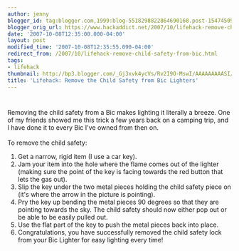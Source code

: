 ```yaml
---
author: jenny
blogger_id: tag:blogger.com,1999:blog-5518298822864690168.post-1547450934476514728
blogger_orig_url: https://www.hackaddict.net/2007/10/lifehack-remove-child-safety-from-bic.html
date: '2007-10-08T12:35:00.000-04:00'
layout: post
modified_time: '2007-10-08T12:35:55.090-04:00'
redirect_from: /2007/10/lifehack-remove-child-safety-from-bic.html
tags:
- lifehack
thumbnail: http://bp3.blogger.com/_Gj3xvk4ycVs/Rv2I9O-MswI/AAAAAAAAASI/ClNjSSUe5XY/s72-c/lighter.jpg
title: 'Lifehack: Remove the Child Safety from Bic Lighters'
---
```


<img alt="" border="0" id="BLOGGER_PHOTO_ID_5115395337335124738" src="{{ site.url }}/assets/images/2007-10-08-image-0000.jpg" style="margin: 0px auto 10px; display: block; text-align: center; "/><br/>Removing the child safety from a Bic makes lighting it literally a breeze.  One of my friends showed me this trick a few years back on a camping trip, and I have done it to every Bic I've owned from then on.<br/><br/>To remove the child safety:<br/><ol><li>Get a narrow, rigid item (I use a car key).</li><li>Jam your item into the hole where the flame comes out of the lighter (making sure the point of the key is facing towards the red button that lets the gas out).<br/></li><li>Slip the key under the two metal pieces holding the child safety piece on (it's where the arrow in the picture is pointing).</li><li>Pry the key up bending the metal pieces 90 degrees so that they are pointing towards the sky.  The child safety should now either pop out or be able to be easily pulled out.</li><li>Use the flat part of the key to push the metal pieces back into place.</li><li>Congratulations, you have successfully removed the child safety lock from your Bic Lighter for easy lighting every time!<br/></li></ol>